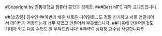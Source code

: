 #Copyright by 안동대학교 컴퓨터 공학과 심재창.
###Best MFC 제작 프레임입니다.

##[소감문] 김수인
##이번에 배운 새로운 다이얼로그도 정말 신기하고 서로 연결되어서 데이터가 저장되는게 너무 재밌고 만들어서 뿌듯했습니다. 
##다음에 만들어볼것도 기대가 되고 다음 수업도 잘 부탁드립니다!
##MFC 심재창 교수님 사랑합니다!!!
